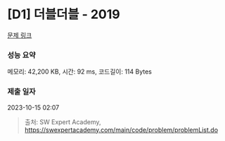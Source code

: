 # [D1] 더블더블 - 2019 

[문제 링크](https://swexpertacademy.com/main/code/problem/problemDetail.do?contestProbId=AV5QDEX6AqwDFAUq) 

### 성능 요약

메모리: 42,200 KB, 시간: 92 ms, 코드길이: 114 Bytes

### 제출 일자

2023-10-15 02:07



> 출처: SW Expert Academy, https://swexpertacademy.com/main/code/problem/problemList.do